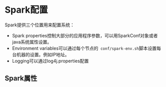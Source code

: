 # Spark配置

Spark提供三个位置用来配置系统：

- Spark properties控制大部分的应用程序参数，可以用SparkConf对象或者java系统属性设置。
- Environment variables可以通过每个节点的` conf/spark-env.sh`脚本设置每台机器的设置。例如IP地址。
- Logging可以通过log4j.properties配置

## Spark属性

